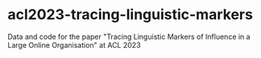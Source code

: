 # acl2023-tracing-linguistic-markers
Data and code for the paper "Tracing Linguistic Markers of Influence in a Large Online Organisation" at ACL 2023
